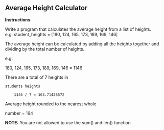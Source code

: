 ## **Average Height Calculator**

**Instructions**

Write a program that calculates the average height from a list of heights.
e.g. student_heights = [180, 124, 165, 173, 189, 169, 146]

The average height can be calculated by adding all the heights together and dividing by the total number of heights.

e.g.

180, 124, 165, 173, 189, 169, 146 = 1146

There are a total of 7 heights in 

	students heights

     	1146 / 7 = 163.71428572

Average height rounded to the nearest whole 

number = 164

**NOTE:** You are not allowed to use the sum() and len() function
